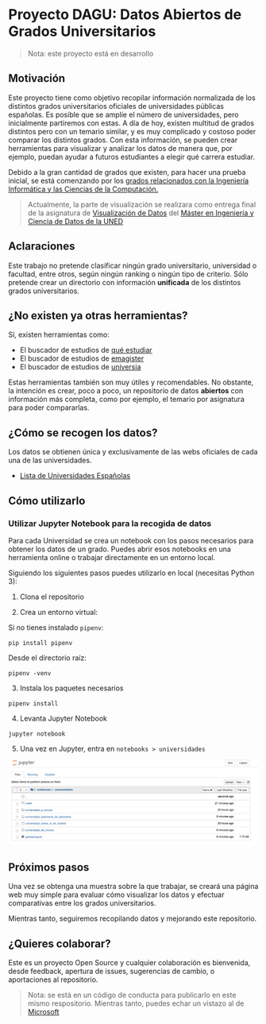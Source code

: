 # Proyecto DAGU: Datos Abiertos de Grados Universitarios

> Nota: este proyecto está en desarrollo

## Motivación

Este proyecto tiene como objetivo recopilar información normalizada de los distintos grados universitarios oficiales de universidades públicas españolas. Es posible que se amplíe el número de universidades, pero inicialmente partiremos con estas. A día de hoy, existen multitud de grados distintos pero con un temario similar, y es muy complicado y costoso poder comparar los distintos grados. Con esta información, se pueden crear herramientas para visualizar y analizar los datos de manera que, por ejemplo, puedan ayudar a futuros estudiantes a elegir qué carrera estudiar.

Debido a la gran cantidad de grados que existen, para hacer una prueba inicial, se está comenzando por los [grados relacionados con la Ingeniería Informática y las Ciencias de la Computación.](universidades/grados_informatica/index.md)

> Actualmente, la parte de visualización se realizara como entrega final de la asignatura de [Visualización de Datos](http://portal.uned.es/portal/page?_pageid=93,69878406&_dad=portal&_schema=PORTAL&idAsignatura=31110060&idTitulacion=311001) del [Máster en Ingeniería y Ciencia de Datos de la UNED](http://portal.uned.es/portal/page?_pageid=93,69878428&_dad=portal&_schema=PORTAL)

## Aclaraciones

Este trabajo no pretende clasificar ningún grado universitario, universidad o facultad, entre otros, según ningún ranking o ningún tipo de criterio. Sólo pretende crear un directorio con información **unificada** de los distintos grados universitarios.

## ¿No existen ya otras herramientas?

Sí, existen herramientas como:

- El buscador de estudios de [qué estudiar](https://www.queestudiar.org/buscador-de-estudios/)
- El buscador de estudios de [emagister](https://www.emagister.com/universidades/)
- El buscador de estudios de [universia](https://www.universia.es/estudios)

Estas herramientas también son muy útiles y recomendables. No obstante, la intención es crear, poco a poco, un repositorio de datos **abiertos** con información más completa, como por ejemplo, el temario por asignatura para poder compararlas.

## ¿Cómo se recogen los datos?

Los datos se obtienen única y exclusivamente de las webs oficiales de cada una de las universidades.

* [Lista de Universidades Españolas](universidades/lista-universidades-publicas.md)

## Cómo utilizarlo

### Utilizar Jupyter Notebook para la recogida de datos

Para cada Universidad se crea un notebook con los pasos necesarios para obtener los datos de un grado. Puedes abrir esos notebooks en una herramienta online o trabajar directamente en un entorno local.

Siguiendo los siguientes pasos puedes utilizarlo en local (necesitas Python 3):

1. Clona el repositorio

2. Crea un entorno virtual:

Si no tienes instalado `pipenv`:

```
pip install pipenv
```

Desde el directorio raíz:

```
pipenv -venv
```

3. Instala los paquetes necesarios

```
pipenv install
```

4. Levanta Jupyter Notebook

```
jupyter notebook
```

5. Una vez en Jupyter, entra en `notebooks > universidades`

!['Captura de pantalla de Jupyter'](images/jupyter-screenshot.png)


## Próximos pasos

Una vez se obtenga una muestra sobre la que trabajar, se creará una página web muy simple para evaluar cómo visualizar los datos y efectuar comparativas entre los grados universitarios.

Mientras tanto, seguiremos recopilando datos y mejorando este repositorio.

## ¿Quieres colaborar?

Este es un proyecto Open Source y cualquier colaboración es bienvenida, desde feedback, apertura de issues, sugerencias de cambio, o aportaciones al repositorio.

> Nota: se está en un código de conducta para publicarlo en este mismo respositorio. Mientras tanto, puedes echar un vistazo al de [Microsoft](https://opensource.microsoft.com/codeofconduct/)